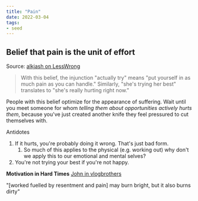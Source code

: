 ```yaml
---
title: "Pain"
date: 2022-03-04
tags:
- seed
---
```


## Belief that pain is the unit of effort
Source: [alkjash on LessWrong](https://www.lesswrong.com/posts/bx3gkHJehRCYZAF3r/pain-is-not-the-unit-of-effort)

> With this belief, the injunction "actually try" means "put yourself in as much pain as you can handle." Similarly, "she's trying her best" translates to "she's really hurting right now."

People with this belief optimize for the appearance of suffering. Wait until you meet someone for whom _telling them about opportunities actively hurts them_, because you've just created another knife they feel pressured to cut themselves with.

Antidotes
1. If it hurts, you're probably doing it wrong. That's just bad form.
	1. So much of this applies to the physical (e.g. working out) why don't we apply this to our emotional and mental selves?
2. You're not trying your best if you're not happy.

**Motivation in Hard Times**
[John in vlogbrothers](https://www.youtube.com/watch?v=oAEewFj_-dg)

"[worked fuelled by resentment and pain] may burn bright, but it also burns dirty"
